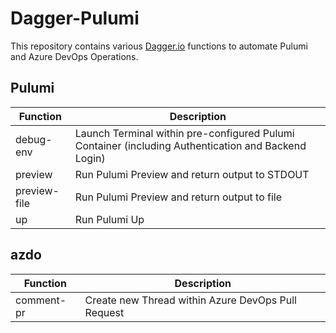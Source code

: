 # Dagger-Pulumi

This repository contains various [Dagger.io](https://dagger.io) functions to automate Pulumi and Azure DevOps Operations.

## Pulumi

|Function|Description|
|---|---|
|debug-env| Launch Terminal within pre-configured Pulumi Container (including Authentication and Backend Login) |
|preview| Run Pulumi Preview and return output to STDOUT |
|preview-file| Run Pulumi Preview and return output to file |
|up| Run Pulumi Up |

## azdo

|Function|Description|
|---|---|
|comment-pr| Create new Thread within Azure DevOps Pull Request |